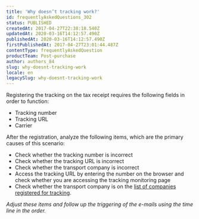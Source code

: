 ```yaml
---
title: 'Why doesn’t tracking work?'
id: frequentlyAskedQuestions_302
status: PUBLISHED
createdAt: 2017-04-27T22:38:18.540Z
updatedAt: 2020-03-16T14:12:57.490Z
publishedAt: 2020-03-16T14:12:57.490Z
firstPublishedAt: 2017-04-27T23:01:44.487Z
contentType: frequentlyAskedQuestion
productTeam: Post-purchase
author: authors_84
slug: why-doesnt-tracking-work
locale: en
legacySlug: why-doesnt-tracking-work
---
```


Registering the tracking on the tax receipt requires the following fields in order to function:

- Tracking number  
- Tracking URL   
- Carrier  

After the registration, analyze the following items, which are the primary causes of this scenario:

- Check whether the tracking number is incorrect
- Check whether the tracking URL is incorrect
- Check whether the transport company is incorrect
- Access the tracking URL by entering the number on the browser and check whether you are accessing the tracking monitoring page
- Check whether the transport company is on the [list of companies registered for tracking](http://help.vtex.com/en/faq/which-transport-companies-enable-make-it-possible-to-track-delivery "list of companies registered for tracking").

_Adjust these items and follow up the triggering of the e-mails using the time line in the order._
